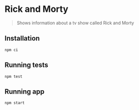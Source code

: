 # Rick and Morty
> Shows information about a tv show called Rick and Morty

## Installation
```
npm ci
```

## Running tests
```
npm test
```

## Running app
```
npm start
```
